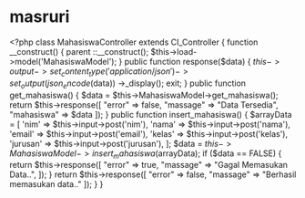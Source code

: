 # masruri
&lt;?php     class MahasiswaController extends CI_Controller  {      function __construct()     {         parent ::__construct();         $this->load->model('MahasiswaModel');     }      public function response($data)     {         $this->output                      ->set_content_type('application/json')                     ->set_output(json_encode($data))                     ->_display();         exit;     }      public function get_mahasiswa()     {         $data = $this->MahasiswaModel->get_mahasiswa();           return $this->response([             "error"      => false,             "massage"    => "Data Tersedia",             "mahasiswa"  => $data         ]);     }      public function insert_mahasiswa()     {         $arrayData = [                         'nim'           => $this->input->post('nim'),                         'nama'           => $this->input->post('nama'),                         'email'           => $this->input->post('email'),                         'kelas'           => $this->input->post('kelas'),                         'jurusan'           => $this->input->post('jurusan'),         ];          $data = $this->MahasiswaModel->insert_mahasiswa($arrayData);          if ($data == FALSE) {             return $this->response([                 "error"         => true,                 "massage"       => "Gagal Memasukan Data..",             ]);         }          return $this->response([             "error"         => false,             "massage"       => "Berhasil memasukan data.."         ]);     } }
